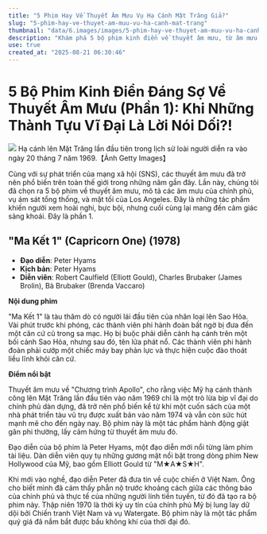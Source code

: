 ```yaml
---
title: "5 Phim Hay Về Thuyết Âm Mưu Vụ Hạ Cánh Mặt Trăng Giả?"
slug: "5-phim-hay-ve-thuyet-am-muu-vu-ha-canh-mat-trang"
thumbnail: "data/6.images/images/5-phim-hay-ve-thuyet-am-muu-vu-ha-canh-mat-trang.webp"
description: "Khám phá 5 bộ phim kinh điển về thuyết âm mưu, từ âm mưu chính phủ đến vụ ám sát tổng thống, khiến người xem hoài nghi và suy ngẫm."
use: true
created_at: "2025-08-21 06:30:46"
---
```


# 5 Bộ Phim Kinh Điển Đáng Sợ Về Thuyết Âm Mưu (Phần 1): Khi Những Thành Tựu Vĩ Đại Là Lời Nói Dối?!

![](/images/20250820-00010017-eigach-000-1-view.webp)
Hạ cánh lên Mặt Trăng lần đầu tiên trong lịch sử loài người diễn ra vào ngày 20 tháng 7 năm 1969.【Ảnh Getty Images】

Cùng với sự phát triển của mạng xã hội (SNS), các thuyết âm mưu đã trở nên phổ biến trên toàn thế giới trong những năm gần đây. Lần này, chúng tôi đã chọn ra 5 bộ phim về thuyết âm mưu, mô tả các âm mưu của chính phủ, vụ ám sát tổng thống, và mặt tối của Los Angeles. Đây là những tác phẩm khiến người xem hoài nghi, bực bội, nhưng cuối cùng lại mang đến cảm giác sảng khoái. Đây là phần 1.

## "Ma Kết 1" (Capricorn One) (1978)

*   **Đạo diễn**: Peter Hyams
*   **Kịch bản**: Peter Hyams
*   **Diễn viên**: Robert Caulfield (Elliott Gould), Charles Brubaker (James Brolin), Bà Brubaker (Brenda Vaccaro)

**Nội dung phim**

"Ma Kết 1" là tàu thăm dò có người lái đầu tiên của nhân loại lên Sao Hỏa. Vài phút trước khi phóng, các thành viên phi hành đoàn bất ngờ bị đưa đến một căn cứ cũ trong sa mạc. Họ bị buộc phải diễn cảnh hạ cánh trên một bối cảnh Sao Hỏa, nhưng sau đó, tên lửa phát nổ. Các thành viên phi hành đoàn phải cướp một chiếc máy bay phản lực và thực hiện cuộc đào thoát liều lĩnh khỏi căn cứ.

**Điểm nổi bật**

Thuyết âm mưu về "Chương trình Apollo", cho rằng việc Mỹ hạ cánh thành công lên Mặt Trăng lần đầu tiên vào năm 1969 chỉ là một trò lừa bịp vĩ đại do chính phủ dàn dựng, đã trở nên phổ biến kể từ khi một cuốn sách của một nhà phát triển tàu vũ trụ được xuất bản vào năm 1974 và vẫn còn sức hút mạnh mẽ cho đến ngày nay. Bộ phim này là một tác phẩm hành động giật gân phi thường, lấy cảm hứng từ thuyết âm mưu đó.

Đạo diễn của bộ phim là Peter Hyams, một đạo diễn mới nổi từng làm phim tài liệu. Dàn diễn viên quy tụ những gương mặt nổi bật trong dòng phim New Hollywood của Mỹ, bao gồm Elliott Gould từ "M★A★S★H".

Khi mới vào nghề, đạo diễn Peter đã đưa tin về cuộc chiến ở Việt Nam. Ông cho biết mình đã cảm thấy phẫn nộ trước khoảng cách giữa các thông báo của chính phủ và thực tế của những người lính tiền tuyến, từ đó đã tạo ra bộ phim này. Thập niên 1970 là thời kỳ uy tín của chính phủ Mỹ bị lung lay dữ dội bởi Chiến tranh Việt Nam và vụ Watergate. Bộ phim này là một tác phẩm quý giá đã nắm bắt được bầu không khí của thời đại đó.